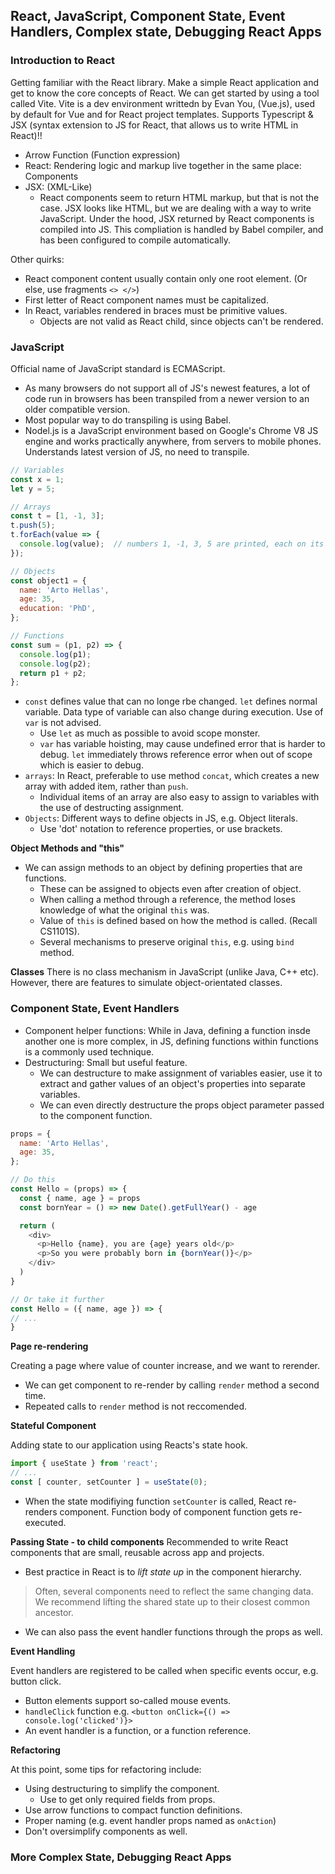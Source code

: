 ## **React, JavaScript, Component State, Event Handlers, Complex state, Debugging React Apps**

### Introduction to React

Getting familiar with the React library. Make a simple React application and get to know the core concepts of React. We can get started by using a tool called Vite. Vite is a dev environment writtedn by Evan You, (Vue.js), used by default for Vue and for React project templates. Supports Typescript & JSX (syntax extension to JS for React, that allows us to write HTML in React)!!

* Arrow Function (Function expression)
* React: Rendering logic and markup live together in the same place: Components
* JSX: (XML-Like)
  * React components seem to return HTML markup, but that is not the case. JSX looks like HTML, but we are dealing with a way to write JavaScript. Under the hood, JSX returned by React components is compiled into JS. This compliation is handled by Babel compiler, and has been configured to compile automatically.

Other quirks:
* React component content usually contain only one root element. (Or else, use fragments `<> </>`)
* First letter of React component names must be capitalized.
* In React, variables rendered in braces must be primitive values.
  * Objects are not valid as React child, since objects can't be rendered.

### JavaScript

Official name of JavaScript standard is ECMAScript.

* As many browsers do not support all of JS's newest features, a lot of code run in browsers has been transpiled from a newer version to an older compatible version.
* Most popular way to do transpiling is using Babel. 
* Nodel.js is a JavaScript environment based on Google's Chrome V8 JS engine and works practically anywhere, from servers to mobile phones. Understands latest version of JS, no need to transpile.

```Javascript
// Variables
const x = 1;
let y = 5;

// Arrays
const t = [1, -1, 3];
t.push(5);
t.forEach(value => {
  console.log(value);  // numbers 1, -1, 3, 5 are printed, each on its own line
});

// Objects
const object1 = {
  name: 'Arto Hellas',
  age: 35,
  education: 'PhD',
};

// Functions
const sum = (p1, p2) => {
  console.log(p1);
  console.log(p2);
  return p1 + p2;
};
```
* `const` defines value that can no longe rbe changed. `let` defines normal variable. Data type of variable can also change during execution. Use of `var` is not advised.
  * Use `let` as much as possible to avoid scope monster.
  * `var` has variable hoisting, may cause undefined error that is harder to debug. `let` immediately throws reference error when out of scope which is easier to debug.
* `arrays`: In React, preferable to use method `concat`, which creates a new array with added item, rather than `push`.
  * Individual items of an array are also easy to assign to variables with the use of destructing assignment.
* `Objects`: Different ways to define objects in JS, e.g. Object literals.
  * Use 'dot' notation to reference properties, or use brackets.

**Object Methods and "this"**
* We can assign methods to an object by defining properties that are functions.
  * These can be assigned to objects even after creation of object.
  * When calling a method through a reference, the method loses knowledge of what the original `this` was.
  * Value of `this` is defined based on how the method is called. (Recall CS1101S).
  * Several mechanisms to preserve original `this`, e.g. using `bind` method.

**Classes**
There is no class mechanism in JavaScript (unlike Java, C++ etc). However, there are features to simulate object-orientated classes.

### Component State, Event Handlers

* Component helper functions: While in Java, defining a function insde another one is more complex, in JS, defining functions within functions is a commonly used technique.
* Destructuring: Small but useful feature.
  * We can destructure to make assignment of variables easier, use it to extract and gather values of an object's properties into separate variables.
  * We can even directly destructure the props object parameter passed to the component function.

```js
props = {
  name: 'Arto Hellas',
  age: 35,
};

// Do this
const Hello = (props) => {
  const { name, age } = props
  const bornYear = () => new Date().getFullYear() - age

  return (
    <div>
      <p>Hello {name}, you are {age} years old</p>
      <p>So you were probably born in {bornYear()}</p>
    </div>
  )
}

// Or take it further
const Hello = ({ name, age }) => {
// ...
}

```

**Page re-rendering**

Creating a page where value of counter increase, and we want to rerender.
* We can get component to re-render by calling `render` method a second time.
* Repeated calls to `render` method is not reccomended.

**Stateful Component**

Adding state to our application using Reacts's state hook.
```js
import { useState } from 'react';
// ...
const [ counter, setCounter ] = useState(0);
```
* When the state modifiying function `setCounter` is called, React re-renders component. Function body of component function gets re-executed.

**Passing State - to child components**
Recommended to write React components that are small, reusable across app and projects. 
* Best practice in React is to *lift state up* in the component hierarchy.
> Often, several components need to reflect the same changing data. We recommend lifting the shared state up to their closest common ancestor.
* We can also pass the event handler functions through the props as well.


**Event Handling**

Event handlers are registered to be called when specific events occur, e.g. button click.
* Button elements support so-called mouse events.
* `handleClick` function e.g. `<button onClick={() => console.log('clicked')}>`
* An event handler is a function, or a function reference.

**Refactoring**

At this point, some tips for refactoring include:
* Using destructuring to simplify the component.
  * Use to get only required fields from props.
* Use arrow functions to compact function definitions.
* Proper naming (e.g. event handler props named as `onAction`)
* Don't oversimplify components as well.

### More Complex State, Debugging React Apps


